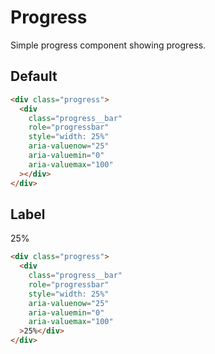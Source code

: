 # Progress
Simple progress component showing progress.

## Default
<div class="p-3 border rounded-2 my-3">
  <div class="progress">
    <div
      class="progress__bar"
      role="progressbar"
      style="width: 25%"
      aria-valuenow="25"
      aria-valuemin="0"
      aria-valuemax="100"
    ></div>
  </div>
</div>

```html
<div class="progress">
  <div
    class="progress__bar"
    role="progressbar"
    style="width: 25%"
    aria-valuenow="25"
    aria-valuemin="0"
    aria-valuemax="100"
  ></div>
</div>
```

## Label
<div class="p-3 border rounded-2 my-3">
  <div class="progress">
    <div
      class="progress__bar"
      role="progressbar"
      style="width: 25%"
      aria-valuenow="25"
      aria-valuemin="0"
      aria-valuemax="100"
    >25%</div>
  </div>
</div>

```html
<div class="progress">
  <div
    class="progress__bar"
    role="progressbar"
    style="width: 25%"
    aria-valuenow="25"
    aria-valuemin="0"
    aria-valuemax="100"
  >25%</div>
</div>
```
